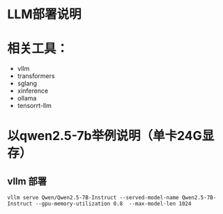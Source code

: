 # LLM部署说明



# 相关工具：
* vllm
* transformers
* sglang
* xinference
* ollama
* tensorrt-llm

# 以qwen2.5-7b举例说明（单卡24G显存）
##  vllm 部署
    vllm serve Qwen/Qwen2.5-7B-Instruct --served-model-name Qwen2.5-7B-Instruct --gpu-memory-utilization 0.8  --max-model-len 1024 



